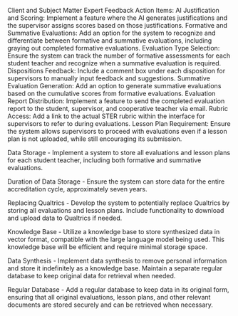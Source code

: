 Client and Subject Matter Expert Feedback
Action Items:
AI Justification and Scoring: Implement a feature where the AI generates justifications and the supervisor assigns scores based on those justifications. 
Formative and Summative Evaluations: Add an option for the system to recognize and differentiate between formative and summative evaluations, including graying out completed formative evaluations. 
Evaluation Type Selection: Ensure the system can track the number of formative assessments for each student teacher and recognize when a summative evaluation is required. 
Dispositions Feedback: Include a comment box under each disposition for supervisors to manually input feedback and suggestions. 
Summative Evaluation Generation: Add an option to generate summative evaluations based on the cumulative scores from formative evaluations. 
Evaluation Report Distribution: Implement a feature to send the completed evaluation report to the student, supervisor, and cooperative teacher via email. 
Rubric Access: Add a link to the actual STER rubric within the interface for supervisors to refer to during evaluations. 
Lesson Plan Requirement: Ensure the system allows supervisors to proceed with evaluations even if a lesson plan is not uploaded, while still encouraging its submission. 

Data Storage - Implement a system to store all evaluations and lesson plans for each student teacher, including both formative and summative evaluations. 

Duration of Data Storage - Ensure the system can store data for the entire accreditation cycle, approximately seven years. 

Replacing Qualtrics - Develop the system to potentially replace Qualtrics by storing all evaluations and lesson plans. Include functionality to download and upload data to Qualtrics if needed. 

Knowledge Base - Utilize a knowledge base to store synthesized data in vector format, compatible with the large language model being used. This knowledge base will be efficient and require minimal storage space. 

Data Synthesis - Implement data synthesis to remove personal information and store it indefinitely as a knowledge base. Maintain a separate regular database to keep original data for retrieval when needed. 

Regular Database - Add a regular database to keep data in its original form, ensuring that all original evaluations, lesson plans, and other relevant documents are stored securely and can be retrieved when necessary. 
 